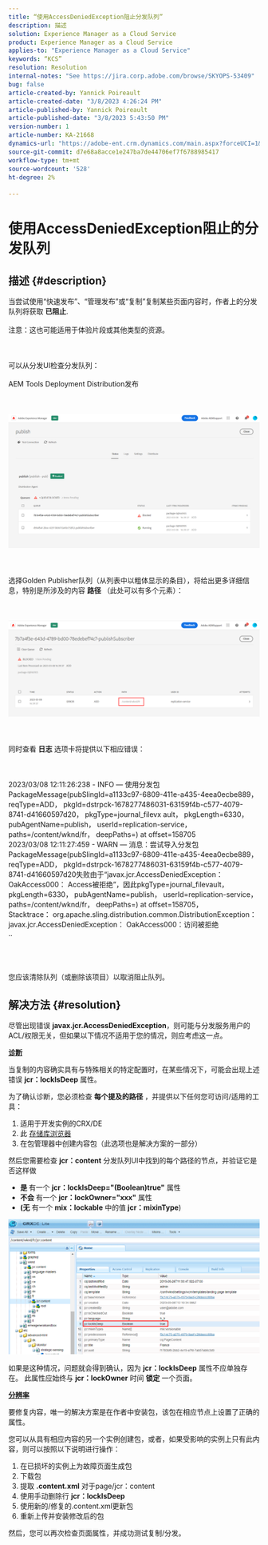```yaml
---
title: “使用AccessDeniedException阻止分发队列”
description: 描述
solution: Experience Manager as a Cloud Service
product: Experience Manager as a Cloud Service
applies-to: "Experience Manager as a Cloud Service"
keywords: “KCS”
resolution: Resolution
internal-notes: "See https://jira.corp.adobe.com/browse/SKYOPS-53409"
bug: false
article-created-by: Yannick Poireault
article-created-date: "3/8/2023 4:26:24 PM"
article-published-by: Yannick Poireault
article-published-date: "3/8/2023 5:43:50 PM"
version-number: 1
article-number: KA-21668
dynamics-url: "https://adobe-ent.crm.dynamics.com/main.aspx?forceUCI=1&pagetype=entityrecord&etn=knowledgearticle&id=d131a6ee-cdbd-ed11-83ff-6045bd0065b6"
source-git-commit: d7e68a8acce1e247ba7de44706ef7f6788985417
workflow-type: tm+mt
source-wordcount: '528'
ht-degree: 2%

---
```


# 使用AccessDeniedException阻止的分发队列

## 描述 {#description}

当尝试使用“快速发布”、“管理发布”或“复制”复制某些页面内容时，作者上的分发队列将获取 <b>已阻止</b>.<br><br>注意：这也可能适用于体验片段或其他类型的资源。<br><br> <br><br>可以从分发UI检查分发队列：<br><br>AEM Tools Deployment Distribution发布<br><br> <br><br>![](assets/___32190a90-d7bd-ed11-83ff-6045bd0065b6___.png)<br><br> <br><br>选择Golden Publisher队列（从列表中以粗体显示的条目），将给出更多详细信息，特别是所涉及的内容 <b>路径</b> （此处可以有多个元素）：<br><br> <br><br>![](assets/___602d0796-d7bd-ed11-83ff-6045bd0065b6___.png)<br><br> <br><br>同时查看 <b>日志</b> 选项卡将提供以下相应错误：<br><br> <br><br>2023/03/08 12:11:26:238 - INFO — 使用分发包PackageMessage(pubSlingId=a1133c97-6809-411e-a435-4eea0ecbe889， reqType=ADD， pkgId=dstrpck-1678277486031-63159f4b-c577-4079-8741-d41660597d20， pkgType=journal_filevx ault， pkgLength=6330， pubAgentName=publish， userId=replication-service， paths=/content/wknd/fr， deepPaths=) at offset=158705
<br>2023/03/08 12:11:27:459 - WARN — 消息：尝试导入分发包PackageMessage(pubSlingId=a1133c97-6809-411e-a435-4eea0ecbe889， reqType=ADD， pkgId=dstrpck-1678277486031-63159f4b-c577-4079-8741-d41660597d20失败由于“javax.jcr.AccessDeniedException： OakAccess000： Access被拒绝”，因此pkgType=journal_filevault， pkgLength=6330， pubAgentName=publish， userId=replication-service， paths=/content/wknd/fr， deepPaths=) at offset=158705，
<br>Stacktrace： org.apache.sling.distribution.common.DistributionException： javax.jcr.AccessDeniedException： OakAccess000：访问被拒绝
<br>..<br><br><br> <br><br>您应该清除队列（或删除该项目）以取消阻止队列。<br>

## 解决方法 {#resolution}


尽管出现错误 <b>javax.jcr.AccessDeniedException</b>，则可能与分发服务用户的ACL/权限无关，但如果以下情况不适用于您的情况，则应考虑这一点。



<u><b>诊断</b></u>

当复制的内容确实具有与特殊相关的特定配置时，在某些情况下，可能会出现上述错误 <b>jcr：lockIsDeep</b> 属性。

为了确认诊断，您必须检查 <b>每个提及的路径</b> ，并提供以下任何您可访问/适用的工具：

1. 适用于开发实例的CRX/DE
2. 此 [存储库浏览器](https://experienceleague.adobe.com/docs/experience-manager-cloud-service/content/implementing/developer-tools/repository-browser.html?lang=zh-Hans)
3. 在包管理器中创建内容包（此选项也是解决方案的一部分）


然后您需要检查 <b>jcr：content</b> 分发队列UI中找到的每个路径的节点，并验证它是否这样做

- <b>是 </b>有一个 <b>jcr：lockIsDeep=&quot;(Boolean)true&quot;</b> 属性
- <b>不会 </b>有一个 <b>jcr：lockOwner=&quot;xxx&quot;</b> 属性
- <b>(无</b> 有一个 <b>mix：lockable</b> 中的值 <b>jcr：mixinType</b>)


![](assets/e5fb7aa2-d8bd-ed11-83ff-6045bd0065b6.png)

如果是这种情况，问题就会得到确认，因为 <b>jcr：lockIsDeep</b> 属性不应单独存在。 此属性应始终与 <b>jcr：lockOwner</b> 时间 <b>锁定</b> 一个页面。



<u><b>分辨率</b></u>

要修复内容，唯一的解决方案是在作者中安装包，该包在相应节点上设置了正确的属性。

您可以从具有相应内容的另一个实例创建包，或者，如果受影响的实例上只有此内容，则可以按照以下说明进行操作：

1. 在已损坏的实例上为故障页面生成包
2. 下载包
3. 提取 <b>.content.xml</b> 对于page/jcr：content
4. 使用手动删除行 <b>jcr：lockIsDeep</b>
5. 使用新的/修复的.content.xml更新包
6. 重新上传并安装修改后的包


然后，您可以再次检查页面属性，并成功测试复制/分发。
